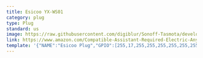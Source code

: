 ```yaml
---
title: Esicoo YX-WS01
category: plug
type: Plug
standard: us
image: https://raw.githubusercontent.com/digiblur/Sonoff-Tasmota/development/jpgs/Esicoo.jpg
link: https://www.amazon.com/Compatible-Assistant-Required-Electric-Anywhere/dp/B07DYMS1L3
template: '{"NAME":"Esicoo Plug","GPIO":[255,17,255,255,255,255,255,255,255,56,21,255,255],"FLAG":0,"BASE":18}'
---
```

